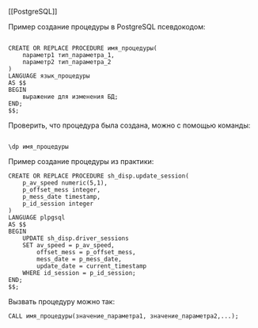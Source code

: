 [[PostgreSQL]]

Пример создание процедуры в PostgreSQL псевдокодом:
```PostgreSQL

CREATE OR REPLACE PROCEDURE имя_процедуры(
	параметр1 тип_параметра_1,
	параметр2 тип_параметра_2
)
LANGUAGE язык_процедуры
AS $$
BEGIN
	выражение для изменения БД;
END;
$$;
```

Проверить, что процедура была создана, можно с помощью команды:
```psql

\dp имя_процедуры
```

Пример создание процедуры из практики:
```PostgreSQL
CREATE OR REPLACE PROCEDURE sh_disp.update_session(
	p_av_speed numeric(5,1),
	p_offset_mess integer,
	p_mess_date timestamp,
	p_id_session integer
)
LANGUAGE plpgsql
AS $$
BEGIN
	UPDATE sh_disp.driver_sessions
	SET av_speed = p_av_speed,
		offset_mess = p_offset_mess,
		mess_date = p_mess_date,
		update_date = current_timestamp
	WHERE id_session = p_id_session;
END;
$$;
```

Вызвать процедуру можно так:
```PostgreSQL
CALL имя_процедуры(значение_параметра1, значение_параметра2,...);
```